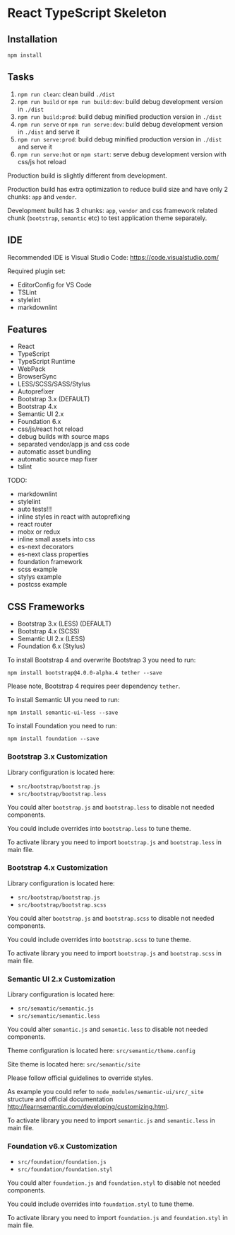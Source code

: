 # React TypeScript Skeleton #

## Installation ##

```shell
npm install
```

## Tasks ##

1. `npm run clean`: clean build `./dist`
2. `npm run build` or `npm run build:dev`: build debug development version in `./dist`
3. `npm run build:prod`: build debug minified production version in `./dist`
4. `npm run serve` or `npm run serve:dev`: build debug development version in `./dist` and serve it
5. `npm run serve:prod`: build debug minified production version in `./dist` and serve it
6. `npm run serve:hot` or `npm start`: serve debug development version with css/js hot reload

Production build is slightly different from development.

Production build has extra optimization to reduce build size and have only 2
chunks: `app` and `vendor`.

Development build has 3 chunks: `app`, `vendor` and css framework related chunk
(`bootstrap`, `semantic` etc) to test application theme separately.

## IDE ##

Recommended IDE is Visual Studio Code: <https://code.visualstudio.com/>

Required plugin set:

- EditorConfig for VS Code
- TSLint
- stylelint
- markdownlint

## Features ##

- React
- TypeScript
- TypeScript Runtime
- WebPack
- BrowserSync
- LESS/SCSS/SASS/Stylus
- Autoprefixer
- Bootstrap 3.x (DEFAULT)
- Bootstrap 4.x
- Semantic UI 2.x
- Foundation 6.x
- css/js/react hot reload
- debug builds with source maps
- separated vendor/app js and css code
- automatic asset bundling
- automatic source map fixer
- tslint

TODO:

- markdownlint
- stylelint
- auto tests!!!
- inline styles in react with autoprefixing
- react router
- mobx or redux
- inline small assets into css
- es-next decorators
- es-next class properties
- foundation framework
- scss example
- stylys example
- postcss example

## CSS Frameworks ##

- Bootstrap 3.x (LESS) (DEFAULT)
- Bootstrap 4.x (SCSS)
- Semantic UI 2.x (LESS)
- Foundation 6.x (Stylus)

To install Bootstrap 4 and overwrite Bootstrap 3 you need to run:

```shell
npm install bootstrap@4.0.0-alpha.4 tether --save
```

Please note, Bootstrap 4 requires peer dependency `tether`.

To install Semantic UI you need to run:

```shell
npm install semantic-ui-less --save
```

To install Foundation you need to run:

```shell
npm install foundation --save
```

### Bootstrap 3.x Customization ###

Library configuration is located here:

- `src/bootstrap/bootstrap.js`
- `src/bootstrap/bootstrap.less`

You could alter `bootstrap.js` and `bootstrap.less` to disable not needed components.

You could include overrides into `bootstrap.less` to tune theme.

To activate library you need to import `bootstrap.js` and `bootstrap.less` in main file.

### Bootstrap 4.x Customization ###

Library configuration is located here:

- `src/bootstrap/bootstrap.js`
- `src/bootstrap/bootstrap.scss`

You could alter `bootstrap.js` and `bootstrap.scss` to disable not needed components.

You could include overrides into `bootstrap.scss` to tune theme.

To activate library you need to import `bootstrap.js` and `bootstrap.scss` in main file.

### Semantic UI 2.x Customization ###

Library configuration is located here:

- `src/semantic/semantic.js`
- `src/semantic/semantic.less`

You could alter `semantic.js` and `semantic.less` to disable not needed components.

Theme configuration is located here: `src/semantic/theme.config`

Site theme is located here: `src/semantic/site`

Please follow official guidelines to override styles.

As example you could refer to `node_modules/semantic-ui/src/_site` structure and official
documentation <http://learnsemantic.com/developing/customizing.html>.

To activate library you need to import `semantic.js` and `semantic.less` in main file.

### Foundation v6.x Customization ###

- `src/foundation/foundation.js`
- `src/foundation/foundation.styl`

You could alter `foundation.js` and `foundation.styl` to disable not needed components.

You could include overrides into `foundation.styl` to tune theme.

To activate library you need to import `foundation.js` and `foundation.styl` in main file.
